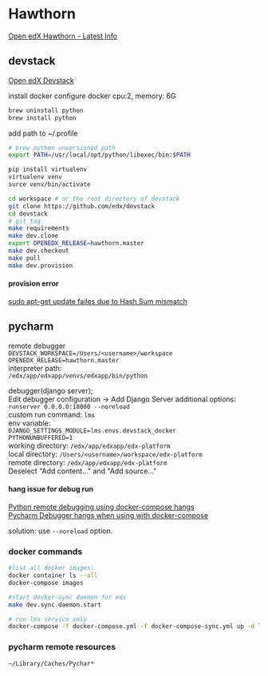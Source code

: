 
# Hawthorn

[Open edX Hawthorn - Latest Info](https://raccoongang.com/blog/open-edx-hawthorn-latest-info/)  


## devstack
[Open edX Devstack](https://github.com/edx/devstack/blob/master/README.rst)  

install docker
configure docker
    cpu:2, memory: 6G
```bash
brew uninstall python
brew install python
```
add path to ~/.profile
```bash
# brew python unversioned path
export PATH=/usr/local/opt/python/libexec/bin:$PATH
```
```bash
pip install virtualenv
virtualenv venv
surce venv/bin/activate

cd workspace # or the root directory of devstack
git clone https://github.com/edx/devstack
cd devstack
# git tag
make requirements
make dev.clone
export OPENEDX_RELEASE=hawthorn.master 
make dev.checkout
make pull
make dev.provision
```

#### provision error

[sudo apt-get update failes due to Hash Sum mismatch](https://askubuntu.com/questions/760574/sudo-apt-get-update-failes-due-to-hash-sum-mismatch)

## pycharm
remote debugger  
`DEVSTACK_WORKSPACE=/Users/<username>/workspace`  
`OPENEDX_RELEASE=hawthorn.master`  
interpreter path:  
`/edx/app/edxapp/venvs/edxapp/bin/python`  

debugger(django server);  
Edit debugger configuration -> Add Django Server
additional options: `runserver 0.0.0.0:18000 --noreload`  
custom run command: `lms`  
env variable:                 
          `DJANGO_SETTINGS_MODULE=lms.envs.devstack_docker`    
         `PYTHONUNBUFFERED=1`   
working directory: `/edx/app/edxapp/edx-platform`  
local directory: `/Users/<username>/workspace/edx-platform`   
remote directory: `/edx/app/edxapp/edx-platform`  
Deselect "Add content..." and "Add source..."  

#### hang issue for debug run

[Python remote debugging using docker-compose hangs](https://youtrack.jetbrains.com/issue/PY-24191)  
[Pycharm Debugger hangs when using with docker-compose](https://intellij-support.jetbrains.com/hc/en-us/community/posts/115000210730-Pycharm-Debugger-hangs-when-using-with-docker-compose)  

solution: use `--noreload` option.

### docker commands

```bash
#list all docker images:
docker container ls --all
docker-compose images

#start docker-sync daemon for edx 
make dev.sync.daemon.start

# run lms service only
docker-compose -f docker-compose.yml -f docker-compose-sync.yml up -d lms
```



### pycharm remote resources
`~/Library/Caches/Pychar*`

<!--stackedit_data:
eyJoaXN0b3J5IjpbMTAxNzMyMTE3NywtNjc2Njc3OTIsMTU2MD
Y5NDIwNSwtNTAxMDU2Mjc4LC0xMzMzMzk5NjAzLDIwNzcwMDc1
NzksLTc1Mzk2NzUwMiw5NzU4OTI2MjksODU4Mjg5NjE5LC0xMT
kwMjY4MTk1LDExMTI5MjEzNTEsLTEwNzEzMTgwODcsNDg1ODAy
MCwtNjE5ODYyNl19
-->